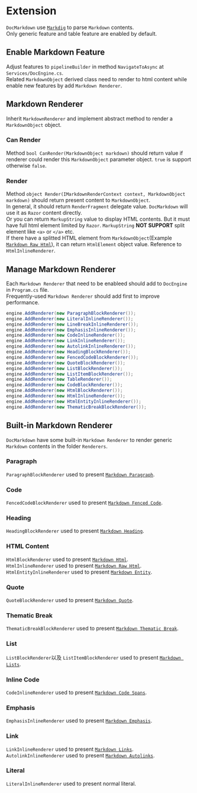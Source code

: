 ﻿# Extension
`DocMarkdown` use [`Markdig`](https://github.com/xoofx/markdig) to parse `Markdown` contents.  
Only generic feature and table feature are enabled by default.

## Enable Markdown Feature
Adjust features to `pipelineBuilder` in method `NavigateToAsync` at `Services/DocEngine.cs`.  
Related `MarkdownObject` derived class need to render to html content while enable new features by add `Markdown Renderer`.

## Markdown Renderer
Inherit `MarkdownRenderer` and implement abstract method to render a `MarkdownObject` object.

### Can Render
Method `bool CanRender(MarkdownObject markdown)` should return value if renderer could render this `MarkdownObject` parameter object. `true` is support otherwise `false`.

### Render
Method `object Render(IMarkdownRenderContext context, MarkdownObject markdown)` should return present content to `MarkdownObject`.  
In general, it should return `RenderFragment` delegate value.
`DocMarkdown` will use it as `Razor` content directly.  
Or you can return `MarkupString` value to display HTML contents.
But it must have full html element limited by `Razor`.
`MarkupString` **NOT SUPPORT** split element like `<a>` or `</a>` etc.  
If there have a splitted HTML element from `MarkdownObject`(Example [`Markdown Raw Html`](https://spec.commonmark.org/0.30/#raw-html)),
it can return `HtmlElement` object value. Reference to `HtmlInlineRenderer`.

## Manage Markdown Renderer
Each `Markdown Renderer` that need to be enableed should add to `DocEngine` in `Program.cs` file.  
Frequently-used `Markdown Renderer` should add first to improve performance.

```csharp
engine.AddRenderer(new ParagraphBlockRenderer());
engine.AddRenderer(new LiteralInlineRenderer());
engine.AddRenderer(new LineBreakInlineRenderer());
engine.AddRenderer(new EmphasisInlineRenderer());
engine.AddRenderer(new CodeInlineRenderer());
engine.AddRenderer(new LinkInlineRenderer());
engine.AddRenderer(new AutolinkInlineRenderer());
engine.AddRenderer(new HeadingBlockRenderer());
engine.AddRenderer(new FencedCodeBlockRenderer());
engine.AddRenderer(new QuoteBlockRenderer());
engine.AddRenderer(new ListBlockRenderer());
engine.AddRenderer(new ListItemBlockRenderer());
engine.AddRenderer(new TableRenderer());
engine.AddRenderer(new CodeBlockRenderer());
engine.AddRenderer(new HtmlBlockRenderer());
engine.AddRenderer(new HtmlInlineRenderer());
engine.AddRenderer(new HtmlEntityInlineRenderer());
engine.AddRenderer(new ThematicBreakBlockRenderer());
```

## Built-in Markdown Renderer
`DocMarkdown` have some built-in `Markdown Renderer` to render generic `Markdown` contents in the folder `Renderers`.

### Paragraph
`ParagraphBlockRenderer` used to present [`Markdown Paragraph`](https://spec.commonmark.org/0.30/#paragraphs).

### Code
`FencedCodeBlockRenderer` used to present [`Markdown Fenced Code`](https://spec.commonmark.org/0.30/#fenced-code-blocks).

### Heading
`HeadingBlockRenderer` used to present [`Markdown Heading`](https://spec.commonmark.org/0.30/#atx-headings).

### HTML Content
`HtmlBlockRenderer` used to present [`Markdown Html`](https://spec.commonmark.org/0.30/#html-blocks).  
`HtmlInlineRenderer` used to present [`Markdown Raw Html`](https://spec.commonmark.org/0.30/#raw-html).  
`HtmlEntityInlineRenderer` used to present [`Markdown Entity`](https://spec.commonmark.org/0.30/#entity-and-numeric-character-references).

### Quote
`QuoteBlockRenderer` used to present [`Markdown Quote`](https://spec.commonmark.org/0.30/#block-quotes).

### Thematic Break
`ThematicBreakBlockRenderer` used to present [`Markdown Thematic Break`](https://spec.commonmark.org/0.30/#thematic-breaks).

### List
`ListBlockRenderer`以及
`ListItemBlockRenderer` used to present [`Markdown Lists`](https://spec.commonmark.org/0.30/#lists).

### Inline Code
`CodeInlineRenderer` used to present [`Markdown Code Spans`](https://spec.commonmark.org/0.30/#code-spans).

### Emphasis
`EmphasisInlineRenderer` used to present [`Markdown Emphasis`](https://spec.commonmark.org/0.30/#emphasis-and-strong-emphasis).

### Link
`LinkInlineRenderer` used to present [`Markdown Links`](https://spec.commonmark.org/0.30/#links).
`AutolinkInlineRenderer` used to present [`Markdown Autolinks`](https://spec.commonmark.org/0.30/#autolinks).

### Literal
`LiteralInlineRenderer` used to present normal literal.